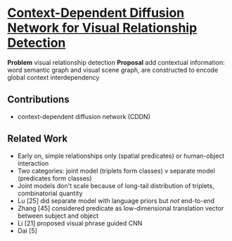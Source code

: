 # [Context-Dependent Diffusion Network for Visual Relationship Detection](https://arxiv.org/abs/1809.06213)

**Problem** visual relationship detection
**Proposal** add contextual information: word semantic graph and visual scene graph, are constructed to encode global context interdependency

## Contributions
- context-dependent diffusion network (CDDN)
## Related Work
- Early on, simple relationships only (spatial predicates) or human-object interaction
- Two categories: joint model (triplets form classes) v separate model (predicates form classes)
- Joint models don't scale because of long-tail distribution of triplets, combinatorial quantity
- Lu [25] did separate model with language priors but *not* end-to-end
- Zhang [45] considered predicate as low-dimensional translation vector between subject and object
- Li [21] proposed visual phrase guided CNN
- Dai [5] 
<!--stackedit_data:
eyJoaXN0b3J5IjpbLTE1Nzk1MzQ3MjAsMTI1Njk1NjE5NCwtMT
Q5MzA4NzYwOV19
-->